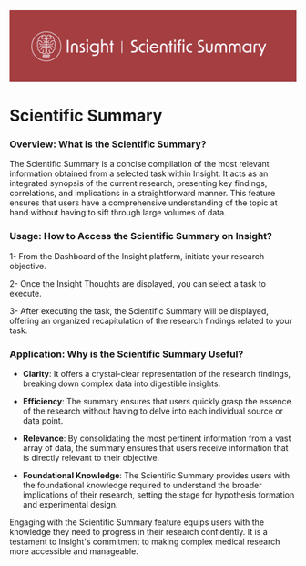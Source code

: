 ![](/_static/outputs/insight_scientific_summary.png)

# Scientific Summary

### Overview: What is the Scientific Summary?

The Scientific Summary is a concise compilation of the most relevant information obtained from a selected task within Insight. It acts as an integrated synopsis of the current research, presenting key findings, correlations, and implications in a straightforward manner. This feature ensures that users have a comprehensive understanding of the topic at hand without having to sift through large volumes of data.

### Usage: How to Access the Scientific Summary on Insight?

1- From the Dashboard of the Insight platform, initiate your research objective.

2- Once the Insight Thoughts are displayed, you can select a task to execute.

3- After executing the task, the Scientific Summary will be displayed, offering an organized recapitulation of the research findings related to your task.

### Application: Why is the Scientific Summary Useful?

- **Clarity**: It offers a crystal-clear representation of the research findings, breaking down complex data into digestible insights.

- **Efficiency**: The summary ensures that users quickly grasp the essence of the research without having to delve into each individual source or data point.

- **Relevance**: By consolidating the most pertinent information from a vast array of data, the summary ensures that users receive information that is directly relevant to their objective.

- **Foundational Knowledge**: The Scientific Summary provides users with the foundational knowledge required to understand the broader implications of their research, setting the stage for hypothesis formation and experimental design.

Engaging with the Scientific Summary feature equips users with the knowledge they need to progress in their research confidently. It is a testament to Insight's commitment to making complex medical research more accessible and manageable.